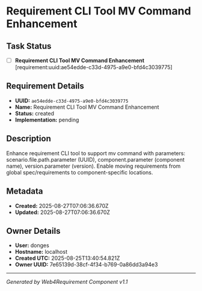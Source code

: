 # Requirement CLI Tool MV Command Enhancement

## Task Status
- [ ] **Requirement CLI Tool MV Command Enhancement** [requirement:uuid:ae54edde-c33d-4975-a9e0-bfd4c3039775]

## Requirement Details

- **UUID:** `ae54edde-c33d-4975-a9e0-bfd4c3039775`
- **Name:** Requirement CLI Tool MV Command Enhancement
- **Status:** created
- **Implementation:** pending

## Description

Enhance requirement CLI tool to support mv command with parameters: scenario.file.path.parameter (UUID), component.parameter (component name), version.parameter (version). Enable moving requirements from global spec/requirements to component-specific locations.

## Metadata

- **Created:** 2025-08-27T07:06:36.670Z
- **Updated:** 2025-08-27T07:06:36.670Z

## Owner Details

- **User:** donges
- **Hostname:** localhost
- **Created UTC:** 2025-08-25T13:40:54.821Z
- **Owner UUID:** 7e65139d-38cf-4f34-b769-0a86dd3a94e3

---

*Generated by Web4Requirement Component v1.1*
